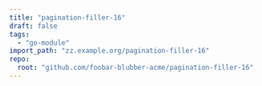 ```yaml
---
title: "pagination-filler-16"
draft: false
tags:
  - "go-module"
import_path: "zz.example.org/pagination-filler-16"
repo:
  root: "github.com/foobar-blubber-acme/pagination-filler-16"
---
```


